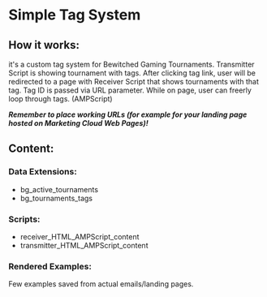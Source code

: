 # Simple Tag System

## How it works:
it's a custom tag system for Bewitched Gaming Tournaments. Transmitter Script is showing tournament with tags. After clicking tag link, user will be redirected to a page with Receiver Script that shows tournaments with that tag. Tag ID is passed via URL parameter. While on page, user can freerly loop through tags. (AMPScript)

***Remember to place working URLs (for example for your landing page hosted on Marketing Cloud Web Pages)!***

## Content:
### Data Extensions:
- bg_active_tournaments
- bg_tournaments_tags

### Scripts:
- receiver_HTML_AMPScript_content
- transmitter_HTML_AMPScript_content

### Rendered Examples:
Few examples saved from actual emails/landing pages.
